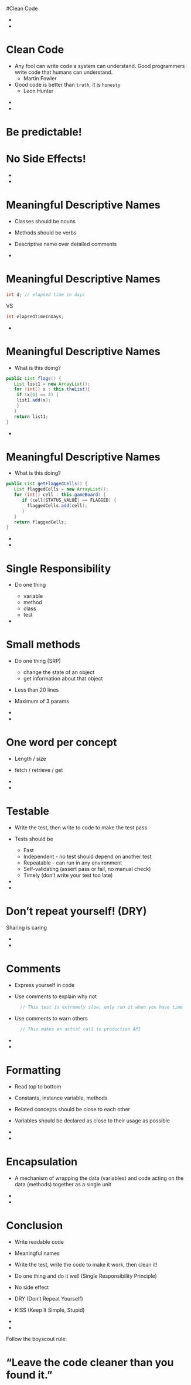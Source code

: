 #Clean Code



-
-
# Clean Code
* Any fool can write code a system can understand. Good programmers write code that humans can understand.
  - Martin Fowler
* Good code is better than `truth`, it is `honesty`
  - Leon Hunter


-
-
# Be predictable!
# No Side Effects!






-
-
# Meaningful Descriptive Names
- Classes should be nouns
- Methods should be verbs
- Descriptive name over detailed comments






-
# Meaningful Descriptive Names
```java
int d; // elapsed time in days
```
VS

```java
int elapsedTimeInDays;
```





-
# Meaningful Descriptive Names
* What is this doing?

```java
public List flags() {
   List list1 = new ArrayList();
   for (int[] x : this.theList){
    if (x[0] == 4) {
    list1.add(x);
    }
   }
   return list1;
}
```



-
# Meaningful Descriptive Names
* What is this doing?

```java
public List getFlaggedCells() {
   List flaggedCells = new ArrayList();
   for (int[] cell : this.gameBoard) {
      if (cell[STATUS_VALUE] == FLAGGED) {
        flaggedCells.add(cell);
      }
   }
   return flaggedCells;
}

```

-
-

# Single Responsibility
- Do one thing
  - variable
  - method
  - class
  - test




-
# Small methods
- Do one thing (SRP)
  - change the state of an object
  - get information about that object
- Less than 20 lines
- Maximum of 3 params

-
-
# One word per concept
- Length / size
- fetch / retrieve / get

-
-

# Testable
- Write the test, then write to code to make the test pass
- Tests should be
    - Fast
    - Independent - no test should depend on another test
    - Repeatable - can run in any environment
    - Self-validating (assert pass or fail, no manual check)
    - Timely (don’t write your test too late)

-
-
# Don’t repeat yourself! (DRY)
Sharing is caring


-
-
# Comments
- Express yourself in code
- Use comments to explain why not
  ```java
    // This test is extremely slow, only run it when you have time
  ```
- Use comments to warn others
  ```java
    // This makes an actual call to production API
  ```

-
-
# Formatting
- Read top to bottom
- Constants, instance variable, methods
- Related concepts should be close to each other
- Variables should be declared as close to their usage as possible

-
-
# Encapsulation
- A mechanism of wrapping the data (variables) and code acting on the data (methods) together as a single unit

-
-
# Conclusion
- Write readable code
- Meaningful names
- Write the test, write the code to make it work, then clean it!
- Do one thing and do it well (Single Responsibility Principle)
- No side effect
- DRY (Don’t Repeat Yourself)
- KISS (Keep It Simple, Stupid)

-
-
Follow the boyscout rule:
# “Leave the code cleaner than you found it.”
